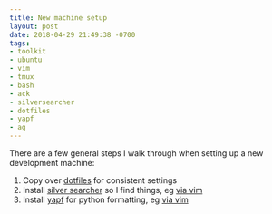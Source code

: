 ```yaml
---
title: New machine setup
layout: post
date: 2018-04-29 21:49:38 -0700
tags:
- toolkit
- ubuntu
- vim
- tmux
- bash
- ack
- silversearcher
- dotfiles
- yapf
- ag
---
```

There are a few general steps I walk through when setting up a new development machine:

1. Copy over [dotfiles](https://github.com/erikeldridge/dotfiles) for consistent settings
2. Install [silver searcher](https://github.com/ggreer/the_silver_searcher) so I find things, eg [via vim](https://github.com/erikeldridge/dotfiles/blob/master/vimrc#L64)
3. Install [yapf](https://github.com/google/yapf) for python formatting, eg [via vim](https://github.com/erikeldridge/dotfiles/blob/master/vimrc#L31)